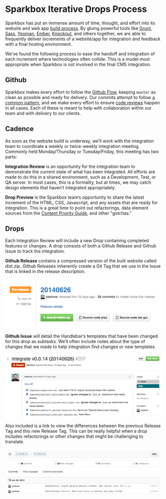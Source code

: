 # Sparkbox Iterative Drops Process

Sparkbox has put an immense amount of time, thought, and effort into its website and web app [build process][generator-mg]. By gluing powerful tools like [Grunt][grunt], [Sass][sass], [Yeoman][yeoman], [Ember][ember], [Knockout][knockout], and others together, we are able to frequently deliver increments of a website/app for integration and feedback with a final hosting environment.

We’ve found the following process to ease the handoff and integration of each increment where technologies often collide.  This is a model most appropriate when Sparkbox is not involved in the final CMS integration.

## Github

Sparkbox makes every effort to follow the [Github Flow][github-flow], keeping `master` as clean as possible and ready for delivery.  Our commits attempt to follow [a common pattern][sparkbox-git-style], and we make every effort to ensure [code reviews][sparkbox-code-reviews] happen in all cases.  Each of these is meant to help with collaboration within our team and with delivery to our clients.

## Cadence

As soon as the website build is underway, we’ll work with the integration team to coordinate a weekly or twice-weekly integration meeting.  Commonly held Monday/Thursday or Tuesday/Friday, this meeting has two parts:

__Integration Review__ is an opportunity for the integration team to demonstrate the current state of what has been integrated.  All efforts are made to do this in a shared environment, such as a Development, Test, or QA server.  In most cases, this is a formality, but at times, we may catch design elements that haven’t integrated appropriately.

__Drop Preview__ is the Sparkbox team’s opportunity to share the latest increment of the HTML, CSS, Javascript, and any assets that are ready for integration.  This is a great time to point out refactorings, data element sources from the [Content Priority Guide][sparkbox-content-priority], and other "gotchas."

## Drops

Each Integration Review will include a new Drop containing completed features or changes.  A drop consists of both a Github Release and Github Issue to track the integration.

__Github Release__ contains a compressed version of the built website called dist.zip.  Github Releases inherently create a Git Tag that we use in the Issue that is linked in the release description.

![Github Release](release.png)

__Github Issue__ will detail the Handlebar’s templates that have been changed for this drop as subtasks.  We’ll often include notes about the type of changes that we made to help integration find changes or new templates.

![Github Issue](issue.png)

Also included is a link to view the differences between the previous Release Tag and this new Release Tag.  This can be really helpful when a drop includes refactorings or other changes that might be challenging to translate.

![Github Differences](differences.png)

[generator-mg]: https://github.com/sparkbox/generator-mg
[grunt]: http://gruntjs.com/
[sass]: http://sass-lang.com/
[yeoman]: http://yeoman.io/
[ember]: http://emberjs/ember.js
[knockout]: http://knockoutjs.com/
[github-flow]: https://guides.github.com/introduction/flow/index.html
[sparkbox-git-style]: https://github.com/sparkbox/how_to/tree/master/style/git
[sparkbox-code-reviews]: https://github.com/sparkbox/how_to/tree/master/style/code_reviews
[sparkbox-content-priority]: https://seesparkbox.com/foundry/content_priority_guide
